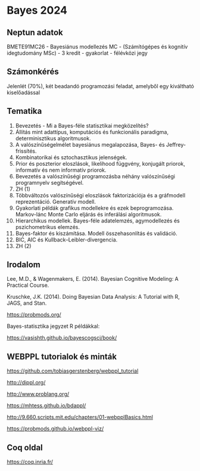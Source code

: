 # Bayes 2024

## Neptun adatok

BMETE91MC26	- Bayesiánus modellezés MC - (Számítógépes és kognitív idegtudomány MSc) - 3 kredit - gyakorlat - félévközi jegy

## Számonkérés

Jelenlét (70%), két beadandó programozási feladat, amelyből egy kiváltható kiselőadással

## Tematika

1. Bevezetés - Mi a Bayes-féle statisztikai megközelítés?
2. Állítás mint adattípus, komputációs és funkcionális paradigma, determinisztikus algoritmusok.
3. A valószínűségelmélet bayesiánus megalapozása, Bayes- és Jeffrey-frissítés.
4. Kombinatorikai és sztochasztikus jelenségek.
5. Prior és poszterior eloszlások, likelihood függvény, konjugált priorok, informatív és nem informatív priorok.
6. Bevezetés a valószínűségi programozásba néhány valószínűségi programnyelv segítségével.
7. ZH (1)
8. Többváltozós valószínűségi eloszlások faktorizációja és a gráfmodell reprezentáció. Generatív modell.
9. Gyakorlati példák grafikus modellekre és ezek beprogramozása. Markov-lánc Monte Carlo eljárás és inferálási algoritmusok.
10. Hierarchikus modellek. Bayes-féle adatelemzés, agymodellezés és pszichometrikus elemzés.
11. Bayes-faktor és kiszámítása. Modell összehasonlítás és validáció.
12. BIC, AIC és Kullback–Leibler-divergencia.
13. ZH (2)

## Irodalom
Lee, M.D., & Wagenmakers, E. (2014). Bayesian Cognitive Modeling: A Practical Course.

Kruschke, J.K. (2014). Doing Bayesian Data Analysis: A Tutorial with R, JAGS, and Stan.

https://probmods.org/

Bayes-statisztika jegyzet R példákkal: 

https://vasishth.github.io/bayescogsci/book/

## WEBPPL tutorialok és minták

https://github.com/tobiasgerstenberg/webppl_tutorial

http://dippl.org/

http://www.problang.org/

https://mhtess.github.io/bdappl/

http://9.660.scripts.mit.edu/chapters/01-webpplBasics.html

https://probmods.github.io/webppl-viz/

## Coq oldal

https://coq.inria.fr/

